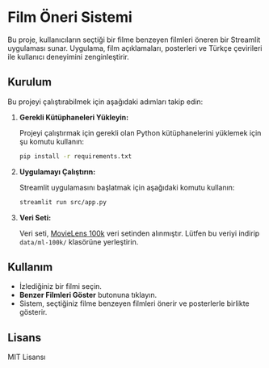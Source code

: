 # Film Öneri Sistemi

Bu proje, kullanıcıların seçtiği bir filme benzeyen filmleri öneren bir Streamlit uygulaması sunar. Uygulama, film açıklamaları, posterleri ve Türkçe çevirileri ile kullanıcı deneyimini zenginleştirir.

## Kurulum

Bu projeyi çalıştırabilmek için aşağıdaki adımları takip edin:

1. **Gerekli Kütüphaneleri Yükleyin:**

    Projeyi çalıştırmak için gerekli olan Python kütüphanelerini yüklemek için şu komutu kullanın:

    ```bash
    pip install -r requirements.txt
    ```

2. **Uygulamayı Çalıştırın:**

    Streamlit uygulamasını başlatmak için aşağıdaki komutu kullanın:

    ```bash
    streamlit run src/app.py
    ```

3. **Veri Seti:**

    Veri seti, [MovieLens 100k](https://grouplens.org/datasets/movielens/100k/) veri setinden alınmıştır. Lütfen bu veriyi indirip `data/ml-100k/` klasörüne yerleştirin.

## Kullanım

- İzlediğiniz bir filmi seçin.
- **Benzer Filmleri Göster** butonuna tıklayın.
- Sistem, seçtiğiniz filme benzeyen filmleri önerir ve posterlerle birlikte gösterir.

## Lisans

MIT Lisansı
